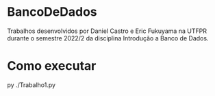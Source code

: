 # BancoDeDados
Trabalhos desenvolvidos por Daniel Castro e Eric Fukuyama na UTFPR durante o semestre 2022/2 da disciplina Introdução a Banco de Dados.

# Como executar
py ./Trabalho1.py
